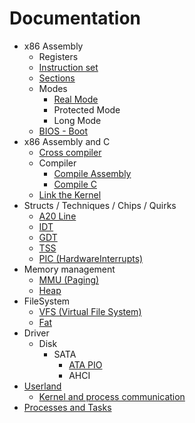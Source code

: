 # Documentation
- x86 Assembly
    - Registers
    - [Instruction set](x86Assembly/instruction_set.md)
    - [Sections](x86Assembly/sections.md)
    - Modes
        - [Real Mode](assembly_modes/real_mode.md)
        - Protected Mode
        - Long Mode
    - [BIOS - Boot](x86Assembly/BIOS_Boot.md)
- x86 Assembly and C
    - [Cross compiler](assemblyAndC/crosscompiler.md)
    - Compiler
        - [Compile Assembly](assemblyAndC/compileAssembly.md)
        - [Compile C](assemblyAndC/compileC.md)
    - [Link the Kernel](assemblyAndC/linkKernel.md)
- Structs / Techniques / Chips / Quirks
    - [A20 Line](STCQ/A20_Line.md)
    - [IDT](STCQ/IDT.md)
    - [GDT](STCQ/GDT.md)
    - [TSS](STCQ/TSS.md)
    - [PIC (HardwareInterrupts)](STCQ/HardwareInterrupts.md)
- Memory management
    - [MMU (Paging)](memoryManagement/paging.md)
    - [Heap](memoryManagement/heap.md)
- FileSystem
    - [VFS (Virtual File System)](fs/vfs.md)
    - [Fat](fs/Fat.md)
- Driver
    - Disk
        - SATA
            - [ATA PIO](driver/disk_ata_pio.md)
            - AHCI
- [Userland](userland/Userland.md)
    - [Kernel and process communication](userland/process_kernel_talk.md)
- [Processes and Tasks](Processes_and_Tasks/processesTasks.md)